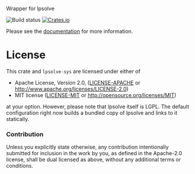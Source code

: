 Wrapper for lpsolve

![Build status](https://gitlab.com/cmr/rust-lpsolve/badges/master/build.svg)
[![Crates.io](https://img.shields.io/crates/v/lpsolve.svg)](https://crates.io/crates/lpsolve)

Please see the [documentation](https://cmr.gitlab.io/rust-lpsolve/lpsolve) for
more information.

# License

This crate and `lpsolve-sys` are licensed under either of

 * Apache License, Version 2.0, ([LICENSE-APACHE](LICENSE-APACHE) or http://www.apache.org/licenses/LICENSE-2.0)
 * MIT license ([LICENSE-MIT](LICENSE-MIT) or http://opensource.org/licenses/MIT)

at your option. However, please note that lpsolve itself is LGPL. The default configuration right
now builds a bundled copy of lpsolve and links to it statically.

### Contribution

Unless you explicitly state otherwise, any contribution intentionally
submitted for inclusion in the work by you, as defined in the Apache-2.0
license, shall be dual licensed as above, without any additional terms or
conditions.
